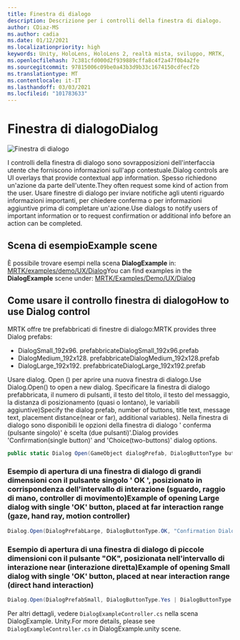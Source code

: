 ```yaml
---
title: Finestra di dialogo
description: Descrizione per i controlli della finestra di dialogo.
author: CDiaz-MS
ms.author: cadia
ms.date: 01/12/2021
ms.localizationpriority: high
keywords: Unity, HoloLens, HoloLens 2, realtà mista, sviluppo, MRTK,
ms.openlocfilehash: 7c381cfd000d2f939889cffa8c4f2a47f0b4a2fe
ms.sourcegitcommit: 97815006c09be0a43b3d9b33c1674150cdfecf2b
ms.translationtype: MT
ms.contentlocale: it-IT
ms.lasthandoff: 03/03/2021
ms.locfileid: "101783633"
---
```

# <a name="dialog"></a><span data-ttu-id="1c3dd-104">Finestra di dialogo</span><span class="sxs-lookup"><span data-stu-id="1c3dd-104">Dialog</span></span>

![Finestra di dialogo](../images/dialog/MRTK_UX_Dialog_Main.png)

<span data-ttu-id="1c3dd-106">I controlli della finestra di dialogo sono sovrapposizioni dell'interfaccia utente che forniscono informazioni sull'app contestuale.</span><span class="sxs-lookup"><span data-stu-id="1c3dd-106">Dialog controls are UI overlays that provide contextual app information.</span></span> <span data-ttu-id="1c3dd-107">Spesso richiedono un'azione da parte dell'utente.</span><span class="sxs-lookup"><span data-stu-id="1c3dd-107">They often request some kind of action from the user.</span></span> <span data-ttu-id="1c3dd-108">Usare finestre di dialogo per inviare notifiche agli utenti riguardo informazioni importanti, per chiedere conferma o per informazioni aggiuntive prima di completare un'azione.</span><span class="sxs-lookup"><span data-stu-id="1c3dd-108">Use dialogs to notify users of important information or to request confirmation or additional info before an action can be completed.</span></span>

## <a name="example-scene"></a><span data-ttu-id="1c3dd-109">Scena di esempio</span><span class="sxs-lookup"><span data-stu-id="1c3dd-109">Example scene</span></span>

<span data-ttu-id="1c3dd-110">È possibile trovare esempi nella scena **DialogExample** in: [MRTK/examples/demo/UX/Dialog](https://github.com/microsoft/MixedRealityToolkit-Unity/tree/mrtk_development/Assets/MRTK/Examples/Demos/UX/Dialog)</span><span class="sxs-lookup"><span data-stu-id="1c3dd-110">You can find examples in the **DialogExample** scene under: [MRTK/Examples/Demo/UX/Dialog](https://github.com/microsoft/MixedRealityToolkit-Unity/tree/mrtk_development/Assets/MRTK/Examples/Demos/UX/Dialog)</span></span>

## <a name="how-to-use-dialog-control"></a><span data-ttu-id="1c3dd-111">Come usare il controllo finestra di dialogo</span><span class="sxs-lookup"><span data-stu-id="1c3dd-111">How to use Dialog control</span></span>

<span data-ttu-id="1c3dd-112">MRTK offre tre prefabbricati di finestre di dialogo:</span><span class="sxs-lookup"><span data-stu-id="1c3dd-112">MRTK provides three Dialog prefabs:</span></span>

- <span data-ttu-id="1c3dd-113">DialogSmall_192x96. prefabbricate</span><span class="sxs-lookup"><span data-stu-id="1c3dd-113">DialogSmall_192x96.prefab</span></span>
- <span data-ttu-id="1c3dd-114">DialogMedium_192x128. prefabbricate</span><span class="sxs-lookup"><span data-stu-id="1c3dd-114">DialogMedium_192x128.prefab</span></span>
- <span data-ttu-id="1c3dd-115">DialogLarge_192x192. prefabbricate</span><span class="sxs-lookup"><span data-stu-id="1c3dd-115">DialogLarge_192x192.prefab</span></span>

<span data-ttu-id="1c3dd-116">Usare dialog. Open () per aprire una nuova finestra di dialogo.</span><span class="sxs-lookup"><span data-stu-id="1c3dd-116">Use Dialog.Open() to open a new dialog.</span></span> <span data-ttu-id="1c3dd-117">Specificare la finestra di dialogo prefabbricata, il numero di pulsanti, il testo del titolo, il testo del messaggio, la distanza di posizionamento (quasi o lontano), le variabili aggiuntive)</span><span class="sxs-lookup"><span data-stu-id="1c3dd-117">Specify the dialog prefab, number of buttons, title text, message text, placement distance(near or far), additional variables).</span></span> <span data-ttu-id="1c3dd-118">Nella finestra di dialogo sono disponibili le opzioni della finestra di dialogo ' conferma (pulsante singolo)' è scelta (due pulsanti)'.</span><span class="sxs-lookup"><span data-stu-id="1c3dd-118">Dialog provides 'Confirmation(single button)' and 'Choice(two-buttons)' dialog options.</span></span>

```c#
public static Dialog Open(GameObject dialogPrefab, DialogButtonType buttons, string title, string message, bool placeForNearInteraction, System.Object variable = null)
```

### <a name="example-of-opening-large-dialog-with-single-ok-button-placed-at-far-interaction-range-gaze-hand-ray-motion-controller"></a><span data-ttu-id="1c3dd-119">Esempio di apertura di una finestra di dialogo di grandi dimensioni con il pulsante singolo ' OK ', posizionato in corrispondenza dell'intervallo di interazione (sguardo, raggio di mano, controller di movimento)</span><span class="sxs-lookup"><span data-stu-id="1c3dd-119">Example of opening Large dialog with single 'OK' button, placed at far interaction range (gaze, hand ray, motion controller)</span></span>

```c#
Dialog.Open(DialogPrefabLarge, DialogButtonType.OK, "Confirmation Dialog, Large, Far", "This is an example of a large dialog with only one button, placed at far interaction range", false);
```

### <a name="example-of-opening-small-dialog-with-single-ok-button-placed-at-near-interaction-range-direct-hand-interaction"></a><span data-ttu-id="1c3dd-120">Esempio di apertura di una finestra di dialogo di piccole dimensioni con il pulsante "OK", posizionata nell'intervallo di interazione near (interazione diretta)</span><span class="sxs-lookup"><span data-stu-id="1c3dd-120">Example of opening Small dialog with single 'OK' button, placed at near interaction range (direct hand interaction)</span></span>

```c#
Dialog.Open(DialogPrefabSmall, DialogButtonType.Yes | DialogButtonType.No, "Confirmation Dialog, Small, Far", "This is an example of a small dialog with a choice message, placed at near interaction range", true);
```

<span data-ttu-id="1c3dd-121">Per altri dettagli, vedere `DialogExampleController.cs` nella scena DialogExample. Unity.</span><span class="sxs-lookup"><span data-stu-id="1c3dd-121">For more details, please see `DialogExampleController.cs` in DialogExample.unity scene.</span></span>
